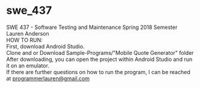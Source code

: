# swe_437
SWE 437 - Software Testing and Maintenance
Spring 2018 Semester    
Lauren Anderson     
HOW TO RUN:   
First, download Android Studio.   
Clone and or Download Sample-Programs/"Mobile Quote Generator" folder   
After downloading, you can open the project within Android Studio and run it on an emulator.    
If there are further questions on how to run the program, I can be reached at programmerlauren@gmail.com
